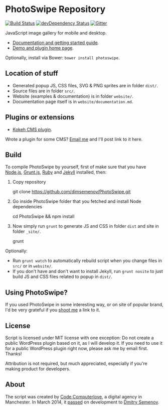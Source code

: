 # PhotoSwipe Repository 

[![Build Status](https://travis-ci.org/dimsemenov/PhotoSwipe.svg)](https://travis-ci.org/dimsemenov/PhotoSwipe) 
[![devDependency Status](https://david-dm.org/dimsemenov/PhotoSwipe/dev-status.svg)](https://david-dm.org/dimsemenov/PhotoSwipe#info=devDependencies)
[![Gitter](https://badges.gitter.im/Join%20Chat.svg)](https://gitter.im/dimsemenov/PhotoSwipe?utm_source=badge&utm_medium=badge&utm_campaign=pr-badge)


JavaScript image gallery for mobile and desktop. 

- [Documentation and getting started guide](http://photoswipe.com/documentation/getting-started.html).
- [Demo and plugin home page](http://photoswipe.com).

Optionally, install via Bower: `bower install photoswipe`.

## Location of stuff

- Generated popup JS, CSS files, SVG & PNG sprites are in folder `dist/`.
- Source files are in folder `src/`.
- Website (examples & documentation) is in folder `website/`.
- Documentation page itself is in `website/documentation.md`.

## Plugins or extensions

- [Kokeh CMS plugin](https://github.com/DanielMuller/koken-plugin-photoswipe).

Wrote a plugin for some CMS? <a href='mailto:diiiimaaaa@gmail.com?subject="PhotoSwipe Plugin"'>Email me</a> and I'll post link to it here.

## Build 

To compile PhotoSwipe by yourself, first of make sure that you have [Node.js](http://nodejs.org/), [Grunt.js](https://github.com/cowboy/grunt), [Ruby](http://www.ruby-lang.org/) and [Jekyll](https://github.com/mojombo/jekyll/) installed, then:

1) Copy repository

	git clone https://github.com/dimsemenov/PhotoSwipe.git

2) Go inside PhotoSwipe folder that you fetched and install Node dependencies

	cd PhotoSwipe && npm install

3) Now simply run `grunt` to generate JS and CSS in folder `dist` and site in folder `_site/`.

	grunt

Optionally:

- Run `grunt watch` to automatically rebuild script when you change files in `src/` or in `website/`.
- If you don't have and don't want to install Jekyll, run `grunt nosite` to just build JS and CSS files related to popup in `dist/`.

## Using PhotoSwipe?

If you used PhotoSwipe in some interesting way, or on site of popular brand, I'd be very grateful if you <a href='mailto:diiiimaaaa@gmail.com?subject="Site that uses PhotoSwipe"'>shoot me</a> a link to it.

## License

Script is licensed under MIT license with one exception: Do not create a public WordPress plugin based on it, as I will develop it. If you need to use it for a public WordPress plugin right now, please ask me by email first. Thanks!

Attribution is not required, but much appreciated, especially if you're making product for developers.

## About

The script was created by [Code Computerlove](http://www.codecomputerlove.com/), a digital agency in Manchester. In March 2014, it [passed](https://twitter.com/PhotoSwipe/status/444134042787930113) on development to [Dmitry Semenov](http://twitter.com/dimsemenov).
